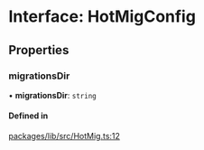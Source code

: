 # Interface: HotMigConfig

## Properties

### migrationsDir

• **migrationsDir**: `string`

#### Defined in

[packages/lib/src/HotMig.ts:12](https://github.com/Knaackee/hotmig/blob/3ed32ad/packages/lib/src/HotMig.ts#L12)
